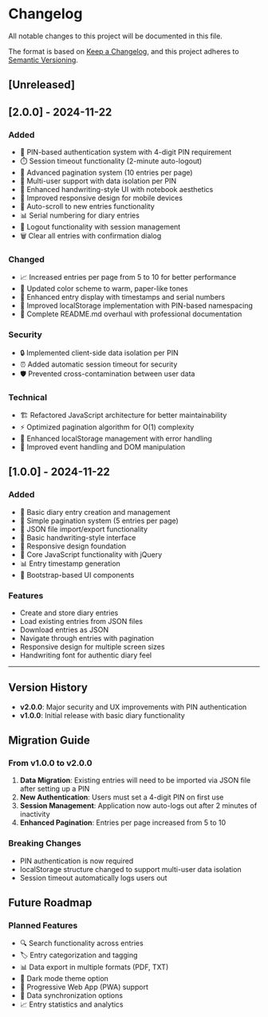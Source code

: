 # Changelog

All notable changes to this project will be documented in this file.

The format is based on [Keep a Changelog](https://keepachangelog.com/en/1.0.0/),
and this project adheres to [Semantic Versioning](https://semver.org/spec/v2.0.0.html).

## [Unreleased]

## [2.0.0] - 2024-11-22

### Added
- 🔐 PIN-based authentication system with 4-digit PIN requirement
- ⏱️ Session timeout functionality (2-minute auto-logout)
- 📄 Advanced pagination system (10 entries per page)
- 💾 Multi-user support with data isolation per PIN
- 🎨 Enhanced handwriting-style UI with notebook aesthetics
- 📱 Improved responsive design for mobile devices
- 🔄 Auto-scroll to new entries functionality
- 📊 Serial numbering for diary entries
- 🚪 Logout functionality with session management
- 🗑️ Clear all entries with confirmation dialog

### Changed
- 📈 Increased entries per page from 5 to 10 for better performance
- 🎨 Updated color scheme to warm, paper-like tones
- 📝 Enhanced entry display with timestamps and serial numbers
- 🔧 Improved localStorage implementation with PIN-based namespacing
- 📖 Complete README.md overhaul with professional documentation

### Security
- 🔒 Implemented client-side data isolation per PIN
- ⏰ Added automatic session timeout for security
- 🛡️ Prevented cross-contamination between user data

### Technical
- 🏗️ Refactored JavaScript architecture for better maintainability
- ⚡ Optimized pagination algorithm for O(1) complexity
- 💾 Enhanced localStorage management with error handling
- 🎯 Improved event handling and DOM manipulation

## [1.0.0] - 2024-11-22

### Added
- 📝 Basic diary entry creation and management
- 📄 Simple pagination system (5 entries per page)
- 💾 JSON file import/export functionality
- 🎨 Basic handwriting-style interface
- 📱 Responsive design foundation
- 🔧 Core JavaScript functionality with jQuery
- 📊 Entry timestamp generation
- 🎨 Bootstrap-based UI components

### Features
- Create and store diary entries
- Load existing entries from JSON files
- Download entries as JSON
- Navigate through entries with pagination
- Responsive design for multiple screen sizes
- Handwriting font for authentic diary feel

---

## Version History

- **v2.0.0**: Major security and UX improvements with PIN authentication
- **v1.0.0**: Initial release with basic diary functionality

## Migration Guide

### From v1.0.0 to v2.0.0

1. **Data Migration**: Existing entries will need to be imported via JSON file after setting up a PIN
2. **New Authentication**: Users must set a 4-digit PIN on first use
3. **Session Management**: Application now auto-logs out after 2 minutes of inactivity
4. **Enhanced Pagination**: Entries per page increased from 5 to 10

### Breaking Changes

- PIN authentication is now required
- localStorage structure changed to support multi-user data isolation
- Session timeout automatically logs users out

## Future Roadmap

### Planned Features
- 🔍 Search functionality across entries
- 🏷️ Entry categorization and tagging
- 📊 Data export in multiple formats (PDF, TXT)
- 🌙 Dark mode theme option
- 📱 Progressive Web App (PWA) support
- 🔄 Data synchronization options
- 📈 Entry statistics and analytics